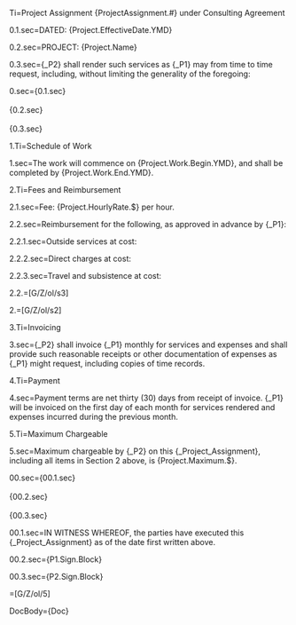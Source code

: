 Ti=Project Assignment {ProjectAssignment.#} under Consulting Agreement

0.1.sec=DATED: {Project.EffectiveDate.YMD}

0.2.sec=PROJECT: {Project.Name}

0.3.sec={_P2} shall render such services as {_P1} may from time to time request, including, without limiting the generality of the foregoing:

0.sec={0.1.sec}<br><br>{0.2.sec}<br><br>{0.3.sec}

1.Ti=Schedule of Work

1.sec=The work will commence on {Project.Work.Begin.YMD}, and shall be completed by {Project.Work.End.YMD}.

2.Ti=Fees and Reimbursement

2.1.sec=Fee: {Project.HourlyRate.$} per hour. 

2.2.sec=Reimbursement for the following, as approved in advance by {_P1}:

2.2.1.sec=Outside services at cost:

2.2.2.sec=Direct charges at cost:

2.2.3.sec=Travel and subsistence at cost:

2.2.=[G/Z/ol/s3]

2.=[G/Z/ol/s2]

3.Ti=Invoicing

3.sec={_P2} shall invoice {_P1} monthly for services and expenses and shall provide such reasonable receipts or other documentation of expenses as {_P1} might request, including copies of time records.

4.Ti=Payment 

4.sec=Payment terms are net thirty (30) days from receipt of invoice.  {_P1} will be invoiced on the first day of each month for services rendered and expenses incurred during the previous month.

5.Ti=Maximum Chargeable

5.sec=Maximum chargeable by {_P2} on this {_Project_Assignment}, including all items in Section 2 above, is {Project.Maximum.$}.

00.sec={00.1.sec}<br><br>{00.2.sec}<br><br>{00.3.sec}

00.1.sec=IN WITNESS WHEREOF, the parties have executed this {_Project_Assignment} as of the date first written above.

00.2.sec={P1.Sign.Block}

00.3.sec={P2.Sign.Block}

=[G/Z/ol/5]

DocBody={Doc}
